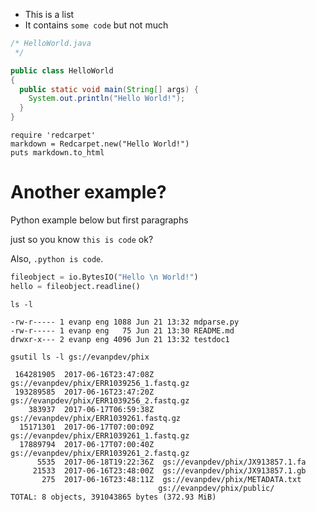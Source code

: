 
* This is a list
* It contains `some code` but not much


```java
/* HelloWorld.java
 */

public class HelloWorld
{
  public static void main(String[] args) {
    System.out.println("Hello World!");
  }
}
```


```.ruby
require 'redcarpet'
markdown = Redcarpet.new("Hello World!")
puts markdown.to_html
```

# Another example?

Python example below but first paragraphs

just so you know ```this is code``` ok?

Also, `.python is code`.




```python
fileobject = io.BytesIO("Hello \n World!")
hello = fileobject.readline()
```

```shell
ls -l
```

```shell-out-exact
-rw-r----- 1 evanp eng 1088 Jun 21 13:32 mdparse.py
-rw-r----- 1 evanp eng   75 Jun 21 13:30 README.md
drwxr-x--- 2 evanp eng 4096 Jun 21 13:32 testdoc1
```

```shell
gsutil ls -l gs://evanpdev/phix
```


```shell-out-exact
 164281905  2017-06-16T23:47:08Z  gs://evanpdev/phix/ERR1039256_1.fastq.gz
 193289585  2017-06-16T23:47:20Z  gs://evanpdev/phix/ERR1039256_2.fastq.gz
    383937  2017-06-17T06:59:38Z  gs://evanpdev/phix/ERR1039261.fastq.gz
  15171301  2017-06-17T07:00:09Z  gs://evanpdev/phix/ERR1039261_1.fastq.gz
  17889794  2017-06-17T07:00:40Z  gs://evanpdev/phix/ERR1039261_2.fastq.gz
      5535  2017-06-18T19:22:36Z  gs://evanpdev/phix/JX913857.1.fa
     21533  2017-06-16T23:48:00Z  gs://evanpdev/phix/JX913857.1.gb
       275  2017-06-16T23:48:11Z  gs://evanpdev/phix/METADATA.txt
                                 gs://evanpdev/phix/public/
TOTAL: 8 objects, 391043865 bytes (372.93 MiB)
```



<div style="display:none" class="python setup">
import io
import sys
if sys.version[0] != '2':
  raise RuntimeError('must use py2')
</div>

<div hidden>
python
evanpdev=evanpdev
</div>
